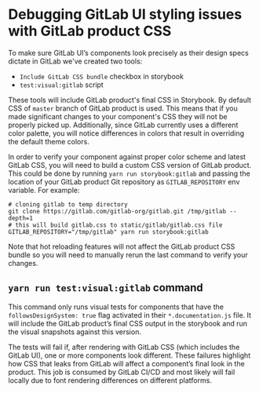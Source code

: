 # Debugging GitLab UI styling issues with GitLab product CSS

To make sure GitLab UI’s components look precisely as their design specs dictate in GitLab we've created two tools:

- `Include GitLab CSS bundle` checkbox in storybook
- `test:visual:gitlab` script

These tools will include GitLab product's final CSS in Storybook. By default CSS
of `master` branch of GitLab product is used. This means that if you made
significant changes to your component's CSS they will not be properly picked up.
Additionally, since GitLab currently uses a different color palette, you will
notice differences in colors that result in overriding the default theme colors.

In order to verify your component against proper color scheme and latest GitLab
CSS, you will need to build a custom CSS version of GitLab product. This could be
done by running `yarn run storybook:gitlab` and passing the location of your GitLab product Git repository as `GITLAB_REPOSITORY` env variable.
For example:

```shell
# cloning gitlab to temp directory
git clone https://gitlab.com/gitlab-org/gitlab.git /tmp/gitlab --depth=1
# this will build gitlab.css to static/gitlab/gitlab.css file
GITLAB_REPOSITORY="/tmp/gitlab" yarn run storybook:gitlab
```

Note that hot reloading features will not affect the GitLab product CSS bundle so
you will need to manually rerun the last command to verify your changes.

## `yarn run test:visual:gitlab` command

This command only runs visual tests for components that have the `followsDesignSystem: true`
flag activated in their `*.documentation.js` file. It will include the GitLab product’s final CSS
output in the storybook and run the visual snapshots against this version.

The tests will fail if, after rendering with GitLab CSS (which includes the GitLab UI), one or more
components look different. These failures highlight how CSS that leaks from GitLab will affect a
component’s final look in the product.
This job is consumed by GitLab CI/CD and most likely will fail locally due to font rendering differences 
on different platforms.
